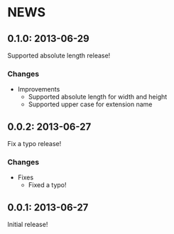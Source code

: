 # NEWS

## 0.1.0: 2013-06-29

Supported absolute length release!

### Changes

  * Improvements
    * Supported absolute length for width and height
    * Supported upper case for extension name

## 0.0.2: 2013-06-27

Fix a typo release!

### Changes

  * Fixes
    * Fixed a typo!

## 0.0.1: 2013-06-27

Initial release!
